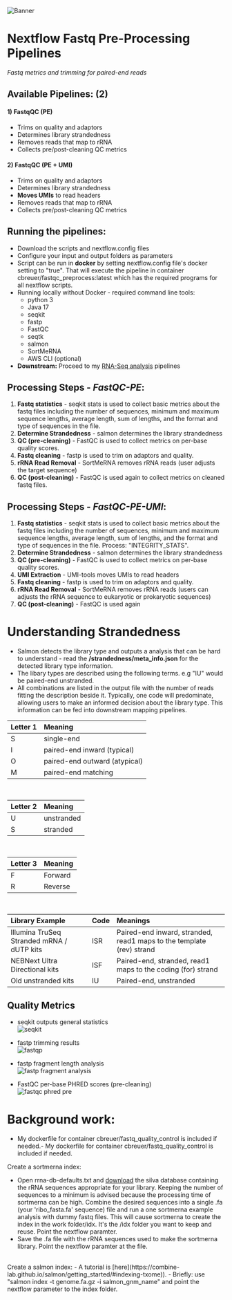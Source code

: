 ![Banner](./media/banner.jpg)
# Nextflow Fastq Pre-Processing Pipelines
<i> Fastq metrics and trimming for paired-end reads</i>

## Available Pipelines: (2)

#### 1) FastqQC (PE)
- Trims on quality and adaptors
- Determines library strandedness
- Removes reads that map to rRNA
- Collects pre/post-cleaning QC metrics

#### 2) FastqQC (PE + UMI)
- Trims on quality and adaptors
- Determines library strandedness
- <b>Moves UMIs</b> to read headers
- Removes reads that map to rRNA
- Collects pre/post-cleaning QC metrics

## Running the pipelines:
- Download the scripts and nextflow.config files
- Configure your input and output folders as parameters
- Script can be run in <b>docker</b> by setting nextflow.config file's docker setting to "true". That will execute the pipeline in container cbreuer/fastqc_preprocess:latest which has the required programs for all nextflow scripts.
- Running locally without Docker - required command line tools:
	- python 3
	- Java 17
	- seqkit
	- fastp
	- FastQC
	- seqtk
	- salmon
	- SortMeRNA
	- AWS CLI (optional)
- <b>Downstream:</b> Proceed to my [RNA-Seq analysis](https://github.com/The1stMartian/Nextflow-RNA-Seq) pipelines

## Processing Steps - <i>FastQC-PE</i>:
1. <b>Fastq statistics</b> - seqkit stats is used to collect basic metrics about the fastq files including the number of sequences, minimum and maximum sequence lengths, average length, sum of lengths, and the format and type of sequences in the file. 
2. <b>Determine Strandedness</b> - salmon determines the library strandedness 
3. <b>QC (pre-cleaning)</b> - FastQC is used to collect metrics on per-base quality scores. 
4. <b>Fastq cleaning</b> - fastp is used to trim on adaptors and quality. 
5. <b>rRNA Read Removal</b> - SortMeRNA removes rRNA reads (user adjusts the target sequence)
6. <b>QC (post-cleaning)</b> - FastQC is used again to collect metrics on cleaned fastq files. 

## Processing Steps - <i>FastQC-PE-UMI</i>:
1. <b>Fastq statistics</b> - seqkit stats is used to collect basic metrics about the fastq files including the number of sequences, minimum and maximum sequence lengths, average length, sum of lengths, and the format and type of sequences in the file. 
Process: "INTEGRITY_STATS".<br>
2. <b>Determine Strandedness</b> - salmon determines the library strandedness 
3. <b>QC (pre-cleaning)</b> - FastQC is used to collect metrics on per-base quality scores. 
4. <b>UMI Extraction</b> - UMI-tools moves UMIs to read headers 
5. <b>Fastq cleaning</b> - fastp is used to trim on adaptors and quality. 
6. <b>rRNA Read Removal</b> - SortMeRNA removes rRNA reads (users can adjusts the rRNA sequence to eukaryotic or prokaryotic sequences)
7. <b>QC (post-cleaning)</b> - FastQC is used again

# Understanding Strandedness
- Salmon detects the library type and outputs a analysis that can be hard to understand - read the <b>/strandedness/meta_info.json</b> for the detected library type information. <br>
- The libary types are described using the following terms. e.g "IU" would be paired-end unstranded.
- All combinations are listed in the output file with the number of reads fitting the description beside it. Typically, one code will predominate, allowing users to make an informed decision about the library type. This information can be fed into downstream mapping pipelines.

|Letter 1|Meaning|
|:-----|:----|
|S|single-end| 
|I|paired-end inward (typical)|
|O|paired-end outward (atypical)|
|M|paired-end matching|
<br>

|Letter 2|Meaning|
|:-----|:----|
|U|unstranded|
|S |stranded|
<br>

|Letter 3|Meaning|
|:-----|:----|
|F|Forward|
|R|Reverse|
<br>

|Library Example|Code|Meanings|
|:-----|:----|:----|
|Illumina TruSeq Stranded mRNA / dUTP kits |ISR|Paired-end inward, stranded, read1 maps to the template (rev) strand|
|NEBNext Ultra Directional kits |ISF|Paired-end, stranded, read1 maps to the coding (for) strand|
|Old unstranded kits|IU|Paired-end, unstranded|


## Quality Metrics
- seqkit outputs general statistics<br>
 ![seqkit](./media/stats.jpg)<br>

 - fastp trimming results<br>
 ![fastqp](./media/fastp.jpg)<br>

 - fastp fragment length analysis<br>
 ![fastp fragment analysis](./media/fastpFrag.jpg)<br>

- FastQC per-base PHRED scores (pre-cleaning)<br>
![fastqc phred pre](./media/quality.png)<br>


# Background work:
- My dockerfile for container cbreuer/fastq_quality_control is included if needed.- My dockerfile for container cbreuer/fastq_quality_control is included if needed.<br>

Create a sortmerna index:
- Open rrna-db-defaults.txt and [download](https://www.arb-silva.de/download/arb-files/) the silva database containing the rRNA sequences appropriate for your library. Keeping the number of sequences to a minimum is advised because the processing time of sortmerna can be high. Combine the desired sequences into a single .fa (your 'ribo_fasta.fa' sequence) file and run a one sortmerna example analysis with dummy fastq files. This will cause sortmerna to create the index in the work folder/idx. It's the /idx folder you want to keep and reuse. Point the nextflow paramter.
- Save the .fa file with the rRNA sequences used to make the sortmerna library. Point the nextflow paramter at the file.<br>
<br>
Create a salmon index:
- A tutorial is [here](https://combine-lab.github.io/salmon/getting_started/#indexing-txome)). 
- Briefly: use "salmon index -t genome.fa.gz -i salmon_gnm_name" and point the nextflow parameter to the index folder.